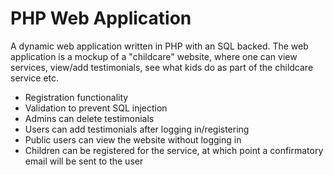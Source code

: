 # PHP Web Application

A dynamic web application written in PHP with an SQL backed. The web application is a mockup of a "childcare" website, where one can view services, view/add testimonials, see what kids do as part of the childcare service etc.

- Registration functionality
- Validation to prevent SQL injection
- Admins can delete testimonials
- Users can add testimonials after logging in/registering
- Public users can view the website without logging in
- Children can be registered for the service, at which point a confirmatory email will be sent to the user
